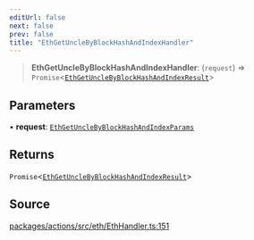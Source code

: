 ```yaml
---
editUrl: false
next: false
prev: false
title: "EthGetUncleByBlockHashAndIndexHandler"
---
```


> **EthGetUncleByBlockHashAndIndexHandler**: (`request`) => `Promise`\<[`EthGetUncleByBlockHashAndIndexResult`](/reference/tevm/actions/type-aliases/ethgetunclebyblockhashandindexresult-1/)\>

## Parameters

• **request**: [`EthGetUncleByBlockHashAndIndexParams`](/reference/tevm/actions/type-aliases/ethgetunclebyblockhashandindexparams-1/)

## Returns

`Promise`\<[`EthGetUncleByBlockHashAndIndexResult`](/reference/tevm/actions/type-aliases/ethgetunclebyblockhashandindexresult-1/)\>

## Source

[packages/actions/src/eth/EthHandler.ts:151](https://github.com/evmts/tevm-monorepo/blob/main/packages/actions/src/eth/EthHandler.ts#L151)
